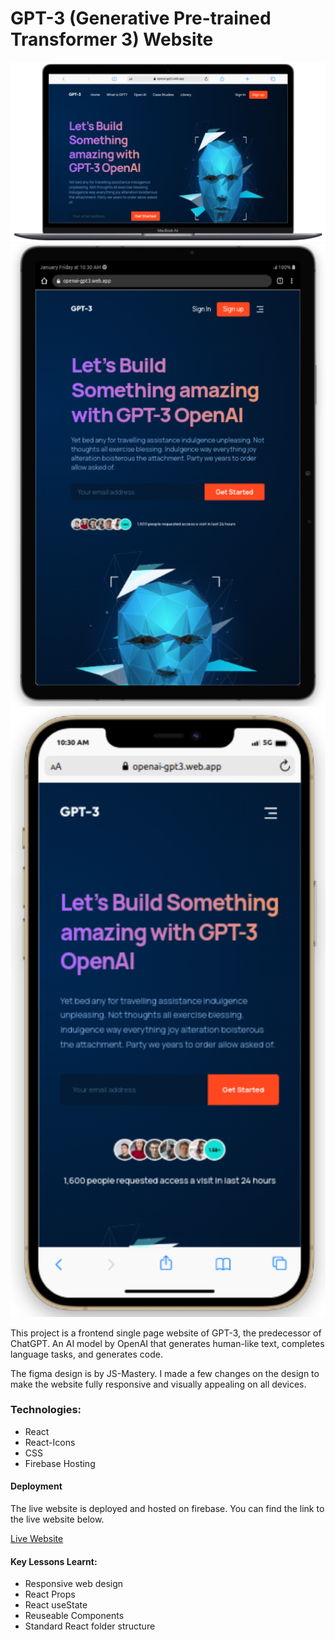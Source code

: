 # GPT-3 (Generative Pre-trained Transformer 3) Website

![Desktop View](./public/images/desktop.png)
![Tablet View](./public/images/tablet.png)
![Mobile View](./public/images/mobile.png)

This project is a frontend single page website of GPT-3, the predecessor of ChatGPT. An AI model by OpenAI that generates human-like text, completes language tasks, and generates code.

The figma design is by JS-Mastery. I made a few changes on the design to make the website fully responsive and visually appealing on all devices.

### Technologies:

- React
- React-Icons
- CSS
- Firebase Hosting

#### Deployment

The live website is deployed and hosted on firebase. You can find the link to the live website below.

[Live Website](https://openai-gpt3.web.app)

#### Key Lessons Learnt:

- Responsive web design
- React Props
- React useState
- Reuseable Components
- Standard React folder structure
